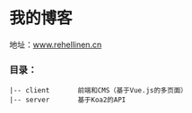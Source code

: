 我的博客
=================
地址：www.rehellinen.cn

### 目录：
~~~
|-- client       前端和CMS（基于Vue.js的多页面）
|-- server       基于Koa2的API
~~~
